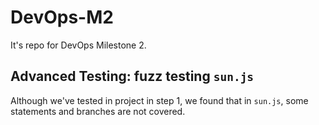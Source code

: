 # DevOps-M2
It's repo for DevOps Milestone 2.


## Advanced Testing: fuzz testing `sun.js`
Although we've tested in project in step 1, we found that in `sun.js`, some statements and branches are not covered.
